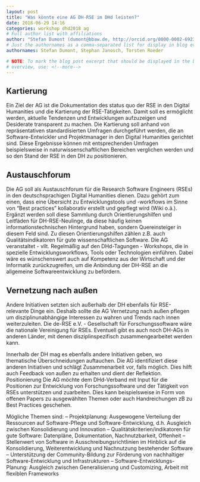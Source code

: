 ```yaml
---
layout: post
title: "Was könnte eine AG DH-RSE im DHd leisten?"
date: 2018-06-29 14:16
categories: workshop dhd2018 ag
# Full author list with affiliations
author: "Stefan Dumont (dumont@bbaw.de, http://orcid.org/0000-0002-6923-0950), Stephan Janosch (de-RSE, MPI-CBG, https://orcid.org/0000-0002-2401-6862), Torsten Roeder (https://orcid.org/0000-0001-7043-7820)"
# Just the authornames as a comma-separated list for display in blog overview
authornames: Stefan Dumont, Stephan Janosch, Torsten Roeder

# NOTE: To mark the blog post excerpt that should be displayed in the blog
# overview, use: <!--more-->
---
```


## Kartierung

Ein Ziel der AG ist die Dokumentation des status quo der RSE in den Digital Humanities und die Kartierung der RSE-Tätigkeiten. Damit soll es ermöglicht werden, aktuelle Tendenzen und Entwicklungen aufzuzeigen und Desiderate transparent zu machen.<!--more--> Die Kartierung soll anhand von repräsentativen standardisierten Umfragen durchgeführt werden, die an Software-Entwickler und Projektmanager in den Digital Humanities gerichtet sind. Diese Ergebnisse können mit entsprechenden Umfragen beispielsweise in naturwissenschaftlichen Bereichen verglichen werden und so den Stand der RSE in den DH zu positionieren.

## Austauschforum

Die AG soll als Austauschforum für die Research Software Engineers (RSEs) in den deutschsprachigen Digital Humanities dienen. Dazu gehört zum einen, dass eine Übersicht zu Entwicklungstools und -workflows im Sinne von “Best practices” kollaborativ erstellt und gepflegt wird (Wiki o.ä.). Ergänzt werden soll diese Sammlung durch Orientierungshilfen und Leitfäden für DH-RSE-Neulinge, da diese häufig keinen informationstechnischen Hintergrund haben, sondern Quereinsteiger in diesem Feld sind. Zu diesen Orientierungshilfen zählen z.B. auch Qualitätsindikatoren für gute wissenschaftlichen Software. Die AG veranstaltet - vllt. Regelmäßig auf den DHd-Tagungen - Workshops, die in spezielle Entwicklungsworkflows, Tools oder Technologien einführen. Dabei wäre es wünschenswert auch auf Kompetenz aus der Wirtschaft und der Informatik zurückzugreifen, um die Anbindung der DH-RSE an die allgemeine Softwareentwicklung zu befördern. 

## Vernetzung nach außen

Andere Initiativen setzten sich außerhalb der DH ebenfalls für RSE-relevante Dinge ein. Deshalb sollte die AG Vernetzung nach außen pflegen um disziplinunabhängige Interessen zu wahren und Trends nach innen weiterzuleiten. Die de-RSE e.V. - Gesellschaft für Forschungssoftware wäre die nationale Vereinigung für RSEs. Eventuell gibt es auch noch DH-AGs in anderen Länder, mit denen disziplinspezifisch zusammengearbeitet werden kann.

Innerhalb der DH mag es ebenfalls andere Initiativen geben, wo thematische Überschneidungen auftauchen. Die AG identifiziert diese anderen Initiativen und schlägt Zusammenarbeit vor, falls möglich. Dies hilft auch Feedback von außen zu erhalten und dient der Reflektion.
Positionierung
Die AG möchte dem DHd-Verband mit Input für die Positionen zur Entwicklung von Forschungssoftware und der Tätigkeit von RSEs unterstützen und zuarbeiten. Dies kann beispielsweise in Form von offenen Papers zu ausgewählten Themen oder auch Handreichungen zB zu Best Practices geschehen.

Mögliche Themen sind:
– Projektplanung: Ausgewogene Verteilung der Ressourcen auf Software-Pflege und Software-Entwicklung, d.h. Ausgleich zwischen Konsolidierung und Innovation
– Qualitätskriterien/indikatoren für gute Software: Datenpläne, Dokumentation, Nachnutzbarkeit, Offenheit
– Stellenwert von Software in Ausschreibungsrichtlinien im Hinblick auf die Konsolidierung, Weiterentwicklung und Nachnutzung bestehender Software
– Unterstützung der Community-Bildung zur Förderung von nachhaltiger Software-Entwicklung und Infrastrukturen
– Software-Entwicklungs-Planung: Ausgleich zwischen Generalisierung und Customizing, Arbeit mit flexiblen Frameworks
